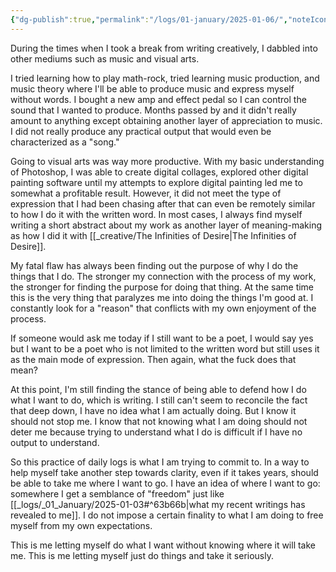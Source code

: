 ```yaml
---
{"dg-publish":true,"permalink":"/logs/01-january/2025-01-06/","noteIcon":"","created":"2025-01-06"}
---
```


During the times when I took a break from writing creatively, I dabbled into other mediums such as music and visual arts. 

I tried learning how to play math-rock, tried learning music production, and music theory where I'll be able to produce music and express myself without words. I bought a new amp and effect pedal so I can control the sound that I wanted to produce. Months passed by and it didn't really amount to anything except obtaining another layer of appreciation to music. I did not really produce any practical output that would even be characterized as a "song."

Going to visual arts was way more productive. With my basic understanding of Photoshop, I was able to create digital collages, explored other digital painting software until my attempts to explore digital painting led me to somewhat a profitable result. However, it did not meet the type of expression that I had been chasing after that can even be remotely similar to how I do it with the written word. In most cases, I always find myself writing a short abstract about my work as another layer of meaning-making as how I did it with [[_creative/The Infinities of Desire\|The Infinities of Desire]].

My fatal flaw has always been finding out the purpose of why I do the things that I do. The stronger my connection with the process of my work, the stronger for finding the purpose for doing that thing. At the same time this is the very thing that paralyzes me into doing the things I'm good at. I constantly look for a "reason" that conflicts with my own enjoyment of the process. 

If someone would ask me today if I still want to be a poet, I would say yes but I want to be a poet who is not limited to the written word but still uses it as the main mode of expression. Then again, what the fuck does that mean?

At this point, I'm still finding the stance of being able to defend how I do what I want to do, which is writing. I still can't seem to reconcile the fact that deep down, I have no idea what I am actually doing. But I know it should not stop me. I know that not knowing what I am doing should not deter me because trying to understand what I do is difficult if I have no output to understand.

So this practice of daily logs is what I am trying to commit to. In a way to help myself take another step towards clarity, even if it takes years, should be able to take me where I want to go. I have an idea of where I want to go: somewhere I get a semblance of "freedom" just like [[_logs/_01_January/2025-01-03#^63b66b\|what my recent writings has revealed to me]]. I do not impose a certain finality to what I am doing to free myself from my own expectations.

This is me letting myself do what I want without knowing where it will take me. This is me letting myself just do things and take it seriously.